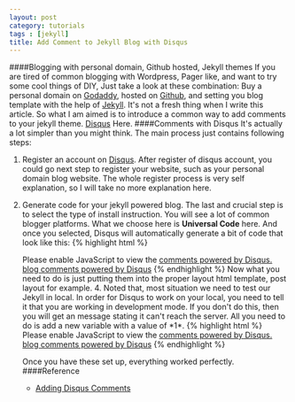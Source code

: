 ```yaml
---
layout: post
category: tutorials
tags : [jekyll]
title: Add Comment to Jekyll Blog with Disqus
---
```


####Blogging with personal domain, Github hosted, Jekyll themes
If you are tired of common blogging with Wordpress, Pager like, and want to try some cool things of DIY, Just take a look at these combination:
Buy a personal domain on [Godaddy](http://godaddy.com), hosted on [Github](http://github.com), and setting you blog template with the help of
[Jekyll](http://jekyllrb.com). It's not a fresh thing when I write this article. So what I am aimed is to introduce a common way to add comments
to your jekyll theme. [Disqus](https://disqus.com) Here.
####Comments with Disqus
 It's actually a lot simpler than you might think. The main process just contains following steps:
 1. Register an account on [Disqus](https://disqus.com/admin/create/). After register of disqus account,
 you could go next step to register your website, such as your personal domain blog website. The whole register process is very self explanation,
 so I will take no more explanation here.
 2. Generate code for your jekyll powered blog. The last and crucial step is to select the type of install instruction. You will see a lot of common
 blogger platforms. What we choose here is **Universal Code** here. And once you selected, Disqus will automatically generate a bit of code that look
 like this:
 {% highlight html %}
    <div id="disqus_thread"></div>
    <script type="text/javascript">
        /* * * CONFIGURATION VARIABLES: EDIT BEFORE PASTING INTO YOUR WEBPAGE * * */
	// required: replace example with your forum shortname
        var disqus_shortname = '<accountname>';

        /* * * DON'T EDIT BELOW THIS LINE * * */
        (function() {
            var dsq = document.createElement('script');
	    dsq.type = 'text/javascript';
	    dsq.async = true;
           dsq.src = 'http://' + disqus_shortname + '.disqus.com/embed.js';
           (document.getElementsByTagName('head')[0]
                || document.getElementsByTagName('body')[0]).appendChild(dsq);
       })();
   </script>
   <noscript>Please enable JavaScript to view the <a href="http://disqus.com/?ref_noscript">
       comments powered by Disqus.</a></noscript>
   <a href="http://disqus.com" class="dsq-brlink">blog comments powered by
       <span class="logo-disqus">Disqus</span></a>
 {% endhighlight %}
 Now what you need to do is just putting them into the proper layout html template, post layout for example.
 4.  Noted that, most situation we need to test our Jekyll in local. In order for Disqus to work on your local, you need to tell it that you are working in
 development mode. If you don't do this, then you will get an message stating it can't reach the server. All you need to do is add a new variable with a value
 of *1*.
 {% highlight html %}
  <script type="text/javascript">
      /* * * CONFIGURATION VARIABLES: EDIT BEFORE PASTING INTO YOUR WEBPAGE * * */
      // required: replace example with your forum shortname
      var disqus_shortname = '<shortname>';
      var disqus_developer = 1; // This turns developer mode on
                                // Make sure you remove this before you push this
                                // to your live site.

      /* * * DON'T EDIT BELOW THIS LINE * * */
      (function() {
       var dsq = document.createElement('script');
       dsq.type = 'text/javascript';
       dsq.async = true;
       dsq.src = 'http://' + disqus_shortname + '.disqus.com/embed.js';
       (document.getElementsByTagName('head')[0]
           || document.getElementsByTagName('body')[0]).appendChild(dsq);
     })();
   </script>
   <noscript>Please enable JavaScript to view the <a href="http://disqus.com/?ref_noscript">
       comments powered by Disqus.</a></noscript>
   <a href="http://disqus.com" class="dsq-brlink">blog comments powered by
   <span class="logo-disqus">Disqus</span></a>
{% endhighlight %}

Once you have these set up, everything worked perfectly.
####Reference
+ [Adding Disqus Comments](http://http://schmidt-happens.com/articles/2011/09/26/adding-disqus-comments.html)


